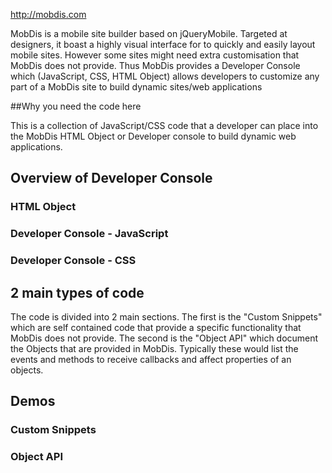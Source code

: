 http://mobdis.com 

MobDis is a mobile site builder based on jQueryMobile. Targeted at designers, it boast a highly visual interface for to quickly and easily layout mobile sites. However some sites might need extra customisation that MobDis does not provide. Thus MobDis provides a Developer Console which (JavaScript, CSS, HTML Object) allows developers to customize any part of a MobDis site to build dynamic sites/web applications

##Why you need the code here

This is a collection of JavaScript/CSS code that a developer can place into the MobDis HTML Object or Developer console to build dynamic web applications.

## Overview of Developer Console

### HTML Object
### Developer Console - JavaScript
### Developer Console - CSS

## 2 main types of code

The code is divided into 2 main sections. 
The first is the "Custom Snippets" which are self contained code that provide a specific functionality that MobDis does not provide.
The second is the  "Object API" which document the Objects that are provided in MobDis. Typically these would list the events and methods to receive callbacks and affect properties of an objects.

## Demos

### Custom Snippets

### Object API